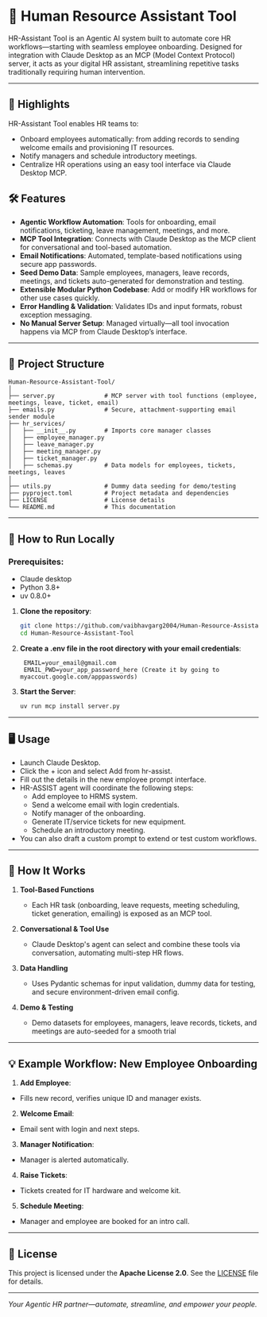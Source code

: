 # 🤖 Human Resource Assistant Tool

HR-Assistant Tool is an Agentic AI system built to automate core HR workflows—starting with seamless employee onboarding. Designed for integration with Claude Desktop as an MCP (Model Context Protocol) server, it acts as your digital HR assistant, streamlining repetitive tasks traditionally requiring human intervention.

---

<!-- ## 🎥 Presentation
Watch the full project presentation here: **[Human Resource Assistant Tool](https://vaibhav-project.my.canva.site/e-commerce-chat-assistant-presentation)**

--- -->

## 🌟 Highlights
HR-Assistant Tool enables HR teams to:

- Onboard employees automatically: from adding records to sending welcome emails and provisioning IT resources.
- Notify managers and schedule introductory meetings.
- Centralize HR operations using an easy tool interface via Claude Desktop MCP.

## 🛠 Features  
- **Agentic Workflow Automation**: Tools for onboarding, email notifications, ticketing, leave management, meetings, and more.
- **MCP Tool Integration**: Connects with Claude Desktop as the MCP client for conversational and tool-based automation.
- **Email Notifications**: Automated, template-based notifications using secure app passwords.
- **Seed Demo Data**: Sample employees, managers, leave records, meetings, and tickets auto-generated for demonstration and testing.
- **Extensible Modular Python Codebase**: Add or modify HR workflows for other use cases quickly.
- **Error Handling & Validation**: Validates IDs and input formats, robust exception messaging.
- **No Manual Server Setup**: Managed virtually—all tool invocation happens via MCP from Claude Desktop’s interface. 

---

## 📂 Project Structure

```
Human-Resource-Assistant-Tool/
│
├── server.py              # MCP server with tool functions (employee, meetings, leave, ticket, email)
├── emails.py              # Secure, attachment-supporting email sender module
├── hr_services/
│   ├── __init__.py        # Imports core manager classes
│   ├── employee_manager.py
│   ├── leave_manager.py
│   ├── meeting_manager.py
│   ├── ticket_manager.py
│   ├── schemas.py         # Data models for employees, tickets, meetings, leaves
│
├── utils.py               # Dummy data seeding for demo/testing
├── pyproject.toml         # Project metadata and dependencies
├── LICENSE                # License details
└── README.md              # This documentation
```

---

## 🚀 How to Run Locally  

### Prerequisites:
- Claude desktop  
- Python 3.8+
- uv 0.8.0+

1. **Clone the repository**:
   ```bash
   git clone https://github.com/vaibhavgarg2004/Human-Resource-Assistant-Tool.git
   cd Human-Resource-Assistant-Tool
   ```
2. **Create a .env file in the root directory with your email credentials**:   
   ```text
    EMAIL=your_email@gmail.com
    EMAIL_PWD=your_app_password_here (Create it by going to myaccout.google.com/apppasswords)
   ```
3. **Start the Server**:
    ```bash
    uv run mcp install server.py
   ```

---

## 🖥️ Usage
- Launch Claude Desktop.
- Click the + icon and select Add from hr-assist.
- Fill out the details in the new employee prompt interface.
- HR-ASSIST agent will coordinate the following steps:
    - Add employee to HRMS system.
    - Send a welcome email with login credentials.
    - Notify manager of the onboarding.
    - Generate IT/service tickets for new equipment.
    - Schedule an introductory meeting.
- You can also draft a custom prompt to extend or test custom workflows.

---

## 🧠 How It Works

1. **Tool-Based Functions**  
   - Each HR task (onboarding, leave requests, meeting scheduling, ticket generation, emailing) is exposed as an MCP tool.

2. **Conversational & Tool Use**  
   - Claude Desktop's agent can select and combine these tools via conversation, automating multi-step HR flows.  

3. **Data Handling**  
   - Uses Pydantic schemas for input validation, dummy data for testing, and secure environment-driven email config.

4. **Demo & Testing**
   - Demo datasets for employees, managers, leave records, tickets, and meetings are auto-seeded for a smooth trial

---

## 💡 Example Workflow: New Employee Onboarding
1. **Add Employee**:
- Fills new record, verifies unique ID and manager exists.

2. **Welcome Email**:
- Email sent with login and next steps.

3. **Manager Notification**:
- Manager is alerted automatically.

4. **Raise Tickets**:
- Tickets created for IT hardware and welcome kit.

5. **Schedule Meeting**:
- Manager and employee are booked for an intro call.

---

<!-- ## 🖼️ Application Snapshot

![Application UI](chat_assistant_ui_preview.png)

--- -->

## 📄 License
This project is licensed under the **Apache License 2.0**. See the [LICENSE](./LICENSE) file for details.

---

*Your Agentic HR partner—automate, streamline, and empower your people.*

